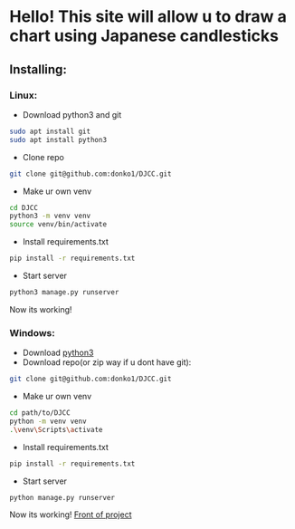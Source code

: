 # Hello! This site will allow u to draw a chart using Japanese candlesticks
## Installing:
### Linux:
- Download python3 and git
```bash
sudo apt install git
sudo apt install python3
```
- Clone repo
```bash
git clone git@github.com:donko1/DJCC.git
```
- Make ur own venv
```bash
cd DJCC
python3 -m venv venv
source venv/bin/activate
```
- Install requirements.txt
```bash
pip install -r requirements.txt
```
- Start server
```bash
python3 manage.py runserver
```
Now its working! 
### Windows:
- Download [python3](https://www.python.org/)
- Download repo(or zip way if u dont have git):
```bash
git clone git@github.com:donko1/DJCC.git
```
- Make ur own venv
```bash
cd path/to/DJCC
python -m venv venv
.\venv\Scripts\activate
```
- Install requirements.txt
```bash
pip install -r requirements.txt
```
- Start server
```bash
python manage.py runserver
```
Now its working! 
[Front of project](https://github.com/donko1/DJCC_react)